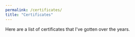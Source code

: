```yaml
---
permalink: /certificates/
title: "Certificates"
---
```


Here are a list of certificates that I've gotten over the years.